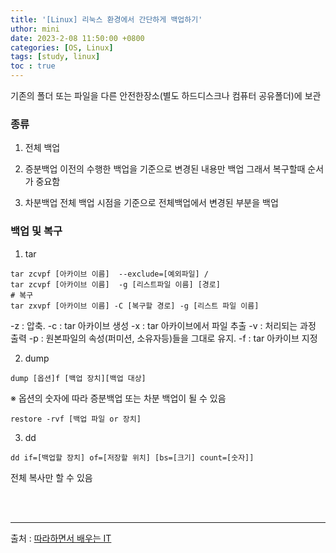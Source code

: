 ```yaml
---
title: '[Linux] 리눅스 환경에서 간단하게 백업하기'
uthor: mini
date: 2023-2-08 11:50:00 +0800
categories: [OS, Linux]
tags: [study, linux]
toc : true
---
```


기존의 폴더 또는 파일을 다른 안전한장소(별도 하드디스크나 컴퓨터 공유폴더)에 보관

### 종류
1. 전체 백업

2. 증분백업
이전의 수행한 백업을 기준으로 변경된 내용만 백업
그래서 복구할때 순서가 중요함

3. 차분백업
전체 백업 시점을 기준으로 전체백업에서 변경된 부분을 백업

### 백업 및 복구
1. tar
```
tar zcvpf [아카이브 이름]  --exclude=[예외파일] /
tar zcvpf [아카이브 이름]  -g [리스트파일 이름] [경로]
# 복구
tar zxvpf [아카이브 이름] -C [복구할 경로] -g [리스트 파일 이름]
```
-z : 압축.
-c : tar 아카이브 생성
-x : tar 아카이브에서 파일 추출
-v : 처리되는 과정 출력
-p : 원본파일의 속성(퍼미션, 소유자등)들을 그대로 유지.
-f : tar 아카이브 지정

2. dump
```
dump [옵션]f [백업 장치][백업 대상]
```
※ 옵션의 숫자에 따라 증분백업 또는 차분 백업이 될 수 있음
```
restore -rvf [백업 파일 or 장치]
```

3. dd
```
dd if=[백업할 장치] of=[저장할 위치] [bs=[크기] count=[숫자]]
```
전체 복사만 할 수 있음

<br/><br/>



---------------------
출처 : [따라하면서 배우는 IT](https://www.youtube.com/watch?v=6f5lmOSfdsE&list=PL0d8NnikouEXVn9FfoX2XVlGgEArLDiLZ&index=44)
